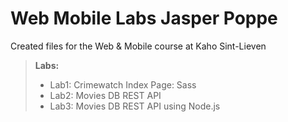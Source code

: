 Web Mobile Labs Jasper Poppe
===============

Created files for the Web &amp; Mobile course at Kaho Sint-Lieven

> **Labs:**
> 
> - Lab1: Crimewatch Index Page: Sass
> - Lab2: Movies DB REST API
> - Lab3: Movies DB REST API using Node.js